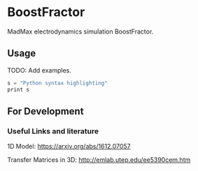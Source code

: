 # BoostFractor
MadMax electrodynamics simulation BoostFractor.

## Usage
TODO: Add examples.

```julia
s = "Python syntax highlighting"
print s
```

## For Development
### Useful Links and literature

1D Model: https://arxiv.org/abs/1612.07057

Transfer Matrices in 3D: http://emlab.utep.edu/ee5390cem.htm 
